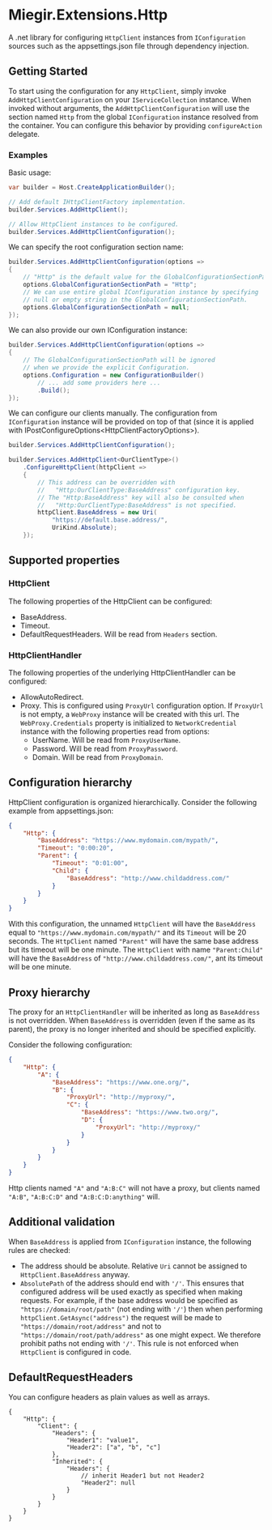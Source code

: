 # Miegir.Extensions.Http

A .net library for configuring `HttpClient` instances from `IConfiguration` sources such as the appsettings.json file through dependency injection.

## Getting Started

To start using the configuration for any `HttpClient`, simply invoke `AddHttpClientConfiguration` on your `IServiceCollection` instance. When invoked without arguments, the `AddHttpClientConfiguration` will use the section named `Http` from the global `IConfiguration` instance resolved from the container. You can configure this behavior by providing `configureAction` delegate.

### Examples

Basic usage:
```C#
var builder = Host.CreateApplicationBuilder();

// Add default IHttpClientFactory implementation.
builder.Services.AddHttpClient();

// Allow HttpClient instances to be configured.
builder.Services.AddHttpClientConfiguration();
```

We can specify the root configuration section name:
```C#
builder.Services.AddHttpClientConfiguration(options =>
{
    // "Http" is the default value for the GlobalConfigurationSectionPath.
    options.GlobalConfigurationSectionPath = "Http";
    // We can use entire global IConfiguration instance by specifying
    // null or empty string in the GlobalConfigurationSectionPath.
    options.GlobalConfigurationSectionPath = null;
});
```

We can also provide our own IConfiguration instance:
```C#
builder.Services.AddHttpClientConfiguration(options =>
{
    // The GlobalConfigurationSectionPath will be ignored
    // when we provide the explicit Configuration.
    options.Configuration = new ConfigurationBuilder()
        // ... add some providers here ...
        .Build();
});
```

We can configure our clients manually. The configuration from `IConfiguration` instance will be provided on top of that (since it is applied with IPostConfigureOptions&lt;HttpClientFactoryOptions>).
```C#
builder.Services.AddHttpClientConfiguration();

builder.Services.AddHttpClient<OurClientType>()
    .ConfigureHttpClient(httpClient =>
    {
        // This address can be overridden with
        //   "Http:OurClientType:BaseAddress" configuration key.
        // The "Http:BaseAddress" key will also be consulted when
        //   "Http:OurClientType:BaseAddress" is not specified.
        httpClient.BaseAddress = new Uri(
            "https://default.base.address/",
            UriKind.Absolute);
    });
```

## Supported properties

### HttpClient

The following properties of the HttpClient can be configured:
- BaseAddress.
- Timeout.
- DefaultRequestHeaders. Will be read from `Headers` section.

### HttpClientHandler

The following properties of the underlying HttpClientHandler can be configured:
- AllowAutoRedirect.
- Proxy. This is configured using `ProxyUrl` configuration option. If `ProxyUrl` is not empty, a `WebProxy` instance will be created with this url. The `WebProxy.Credentials` property is initialized to `NetworkCredential` instance with the following properties read from options:
    - UserName. Will be read from `ProxyUserName`.
    - Password. Will be read from `ProxyPassword`.
    - Domain. Will be read from `ProxyDomain`.

## Configuration hierarchy

HttpClient configuration is organized hierarchically. Consider the following example from appsettings.json:

```json
{
    "Http": {
        "BaseAddress": "https://www.mydomain.com/mypath/",
        "Timeout": "0:00:20",
        "Parent": {
            "Timeout": "0:01:00",
            "Child": {
                "BaseAddress": "http://www.childaddress.com/"
            }
        }
    }
}
```

With this configuration, the unnamed `HttpClient` will have the `BaseAddress` equal to `"https://www.mydomain.com/mypath/"` and its `Timeout` will be 20 seconds. The `HttpClient` named `"Parent"` will have the same base address but its timeout will be one minute. The `HttpClient` with name `"Parent:Child"` will have the `BaseAddress` of `"http://www.childaddress.com/"`, ant its timeout will be one minute.

## Proxy hierarchy

The proxy for an `HttpClientHandler` will be inherited as long as `BaseAddress` is not overridden. When `BaseAddress` is overridden (even if the same as its parent), the proxy is no longer inherited and should be specified explicitly.

Consider the following configuration:
```json
{
    "Http": {
        "A": {
            "BaseAddress": "https://www.one.org/",
            "B": {
                "ProxyUrl": "http://myproxy/",
                "C": {
                    "BaseAddress": "https://www.two.org/",
                    "D": {
                        "ProxyUrl": "http://myproxy/"
                    }
                }
            }
        }
    }
}
```

Http clients named `"A"` and `"A:B:C"` will not have a proxy, but clients named `"A:B"`, `"A:B:C:D"` and `"A:B:C:D:anything"` will.

## Additional validation

When `BaseAddress` is applied from `IConfiguration` instance, the following rules are checked:
- The address should be absolute. Relative `Uri` cannot be assigned to `HttpClient.BaseAddress` anyway.
- `AbsolutePath` of the address should end with `'/'`. This ensures that configured address will be used exactly as specified when making requests. For example, if the base address would be specified as `"https://domain/root/path"` (not ending with `'/'`) then when performing `httpClient.GetAsync("address")` the request will be made to `"https://domain/root/address"` and not to `"https://domain/root/path/address"` as one might expect. We therefore prohibit paths not ending with `'/'`. This rule is not enforced when `HttpClient` is configured in code.

## DefaultRequestHeaders

You can configure headers as plain values as well as arrays.
```jsonc
{
    "Http": {
        "Client": {
            "Headers": {
                "Header1": "value1",
                "Header2": ["a", "b", "c"]
            },
            "Inherited": {
                "Headers": {
                    // inherit Header1 but not Header2
                    "Header2": null
                }
            }
        }
    }
}
```
